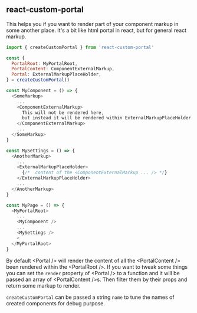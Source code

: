 ## react-custom-portal

This helps you if you want to render part of your component markup in some another place.
It's a bit like html portal in react, but for general react markup.

```js
import { createCustomPortal } from 'react-custom-portal'

const {
  PortalRoot: MyPortalRoot,
  PortalContent: ComponentExternalMarkup,
  Portal: ExternalMarkupPlaceHolder,
} = createCustomPortal()

const MyComponent = () => {
  <SomeMarkup>
    ...
    <ComponentExternalMarkup>
      This will not be rendered here,
      but instead it will be rendered within ExternalMarkupPlaceHolder
    </ComponentExternalMarkup>
    ...
  </SomeMarkup>
}

const MySettings = () => {
  <AnotherMarkup>
    ...
    <ExternalMarkupPlaceHolder>
      {/*  content of the <ComponentExternalMarkup ... /> */}
    </ExternalMarkupPlaceHolder>
    ...
  </AnotherMarkup>
}

const MyPage = () => {
  <MyPortalRoot>
    ...
    <MyComponent />
    ...
    <MySettings />
    <
  </MyPortalRoot>
}

```

By default &lt;Portal /> will render the content of  all the &lt;PortalContent />  been rendered within the &lt;PortalRoot />. If you want to tweak some things you can set the `render` property of &lt;Portal /> to a function and it will be passed an array of &lt;PortalContent />s. Then filter them by their props and return some markup to render.

`createCustomPortal` can be passed a string `name` to tune the names of created components for debug purpose.
